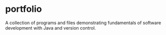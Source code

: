 # portfolio
A collection of programs and files demonstrating fundamentals of software development with Java and version control. 
